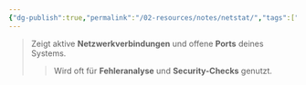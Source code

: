 ```yaml
---
{"dg-publish":true,"permalink":"/02-resources/notes/netstat/","tags":["windows/command"],"noteIcon":"","updated":"2025-07-12T13:31:41.327+02:00"}
---
```


>Zeigt aktive **Netzwerkverbindungen** und offene **Ports** deines Systems. 
>>Wird oft für **Fehleranalyse** und **Security-Checks** genutzt.